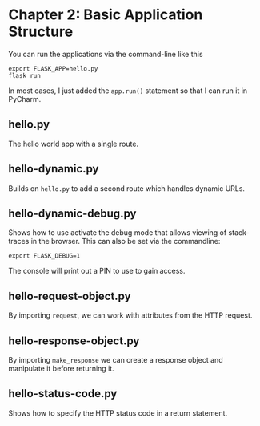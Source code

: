 # Chapter 2: Basic Application Structure

You can run the applications via the command-line like this

```shell
export FLASK_APP=hello.py
flask run
```

In most cases, I just added the `app.run()` statement so that I can run it in PyCharm.

## hello.py

The hello world app with a single route.

## hello-dynamic.py

Builds on `hello.py` to add a second route which handles dynamic URLs.

## hello-dynamic-debug.py

Shows how to use activate the debug mode that allows viewing of stack-traces in the browser. This can also be set via
the commandline:

```shell
export FLASK_DEBUG=1
```

The console will print out a PIN to use to gain access.

## hello-request-object.py

By importing `request`, we can work with attributes from the HTTP request.

## hello-response-object.py

By importing `make_response` we can create a response object and manipulate it before returning it. 

## hello-status-code.py

Shows how to specify the HTTP status code in a return statement.
